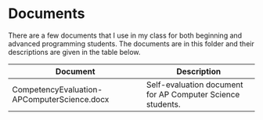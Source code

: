# Documents

There are a few documents that I use in my class for both beginning and advanced programming students.  The documents are in this folder and their descriptions are given in the table below.

Document | Description
-------- | -----------
CompetencyEvaluation-APComputerScience.docx | Self-evaluation document for AP Computer Science students.
